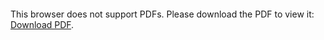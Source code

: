 <object data="Project_Report.pdf" type="application/pdf" width="700px" height="1000px">
    <embed src="Project_Report.pdf">
        <p>This browser does not support PDFs. Please download the PDF to view it: <a href="Project_Report.pdf">Download PDF</a>.</p>
    </embed>
</object>

